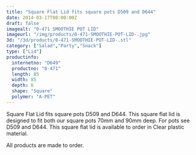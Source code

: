 ```yaml
---
title: "Square Flat Lid fits square pots D509 and D644"
date: 2014-03-17T00:00:00Z
draft: false
imagealt: "0-471 SMOOTHIE POT LID"
imageurl: "/img/products/0-471-SMOOTHIE-POT-LID-.jpg"
3d: "/3d/products/0-471-SMOOTHIE-POT-LID-.stl"
category: ["Salad","Party","Snack"]
type: ["Lid"]
productinfo:
  internetno: "D649"
  productno: "0-471"
  length: 85
  width: 85
  depth: 6
  shape: "Square"
  polymer: "A-PET"
---
```

Square Flat Lid fits square pots D509 and D644. This square flat lid is designed to fit both our square pots 70mm and 90mm deep. For pots see D509 and D644. This square flat lid is available to order in Clear plastic material.

All products are made to order.